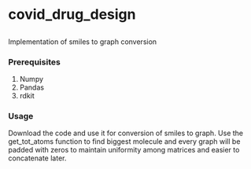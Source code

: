 # covid_drug_design
## 
Implementation of smiles to graph conversion 

### Prerequisites 
1) Numpy  
2) Pandas
3) rdkit

### Usage
Download the code and use it for conversion of smiles to graph. Use the get_tot_atoms function to find biggest molecule and every graph will be padded with zeros to maintain uniformity among matrices and easier to concatenate later.
